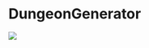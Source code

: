 # DungeonGenerator

![](https://github.com/Barth0l0m3w/DungeonGenerator1/blob/master/Assets/gif/DungeonGenerator.gif)
